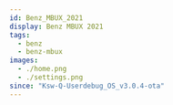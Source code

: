 ```yaml
---
id: Benz_MBUX_2021
display: Benz MBUX 2021
tags:
  - benz
  - benz-mbux
images:
  - ./home.png
  - ./settings.png
since: "Ksw-Q-Userdebug_OS_v3.0.4-ota"
---
```

